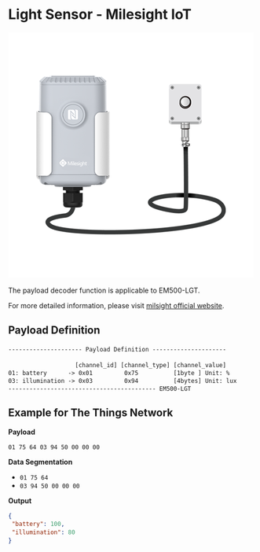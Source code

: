# Light Sensor - Milesight IoT
![EM500-LGT](EM500-LGT.png)

The payload decoder function is applicable to EM500-LGT. 

For more detailed information, please visit [milsight official website](https://www.milesight-iot.com/lorawan/sensor/em500-lgt/).


## Payload Definition

 ```
--------------------- Payload Definition ---------------------

                    [channel_id] [channel_type] [channel_value]
 01: battery      -> 0x01         0x75          [1byte ] Unit: %
 03: illumination -> 0x03         0x94          [4bytes] Unit: lux
 ------------------------------------------ EM500-LGT
 ```

## Example for The Things Network

**Payload**
```
01 75 64 03 94 50 00 00 00
```



**Data Segmentation**

   - `01 75 64`
   - `03 94 50 00 00 00`



**Output**

 ```json
{
  "battery": 100,
  "illumination": 80
}
 ```